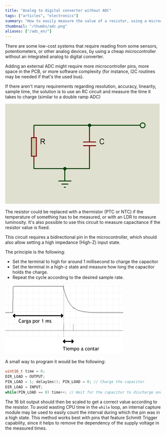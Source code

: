```yaml
---
title: "Analog to digital converter without ADC"
tags: ["articles", "electronics"]
summary: "How to easily measure the value of a resistor, using a microcontroller without Analog to Digital converters."
thumbnail: "/thumbs/adc.png"
aliases: ["/adc_en/"]
---
```


There are some low-cost systems that require reading from some sensors, potentiometers, or other analog devices, by using a cheap microcontroller without an integrated analog to digital converter.

Adding an external ADC might require more microcontroller pins, more space in the PCB, or more software complexity (for instance, I2C routines may be needed if that's the used bus).

If there aren't many requirements regarding resolution, accuracy, linearity, sample time, the solution is to use an RC circuit and measure the time it takes to charge (similar to a double ramp ADC)

![RC Circuit](/images/rc.png)

The resistor could be replaced with a thermistor (PTC or NTC) if the temperature of something has to be measured, or with an LDR to measure luminosity. It's also possible to use this circuit to measure capacitance if the resistor value is fixed.

This circuit requires a bidirectional pin in the microcontroller, which should also allow setting a high impedance (High-Z) input state.

The principle is the following:
* Set the terminal to high for around 1 millisecond to charge the capacitor</li>
* Set the terminal in a high-z state and measure how long the capacitor holds the charge.</li>
* Repeat the cycle according to the desired sample rate.</li>

![Charge/Discharge RC cycle](/images/descarga.png)

A small way to program it would be the following:

```c
uint16_t time = 0;
DIR_LOAD = OUTPUT;
PIN_LOAD = 1; delay1ms(); PIN_LOAD = 0; // Charge the capacitor
DIR_LOAD = INPUT;
while(PIN_LOAD == 0) time++; // Wait for the capacitor to discharge and count the time
```

The 16 bit output should then be scaled to get a correct value according to the resistor. To avoid wasting CPU time in the `while` loop, an internal capture module may be used to easily count the interval during which the pin was in a high state. This method works best with pins that feature Schmitt Trigger capability, since it helps to remove the dependency of the supply voltage in the measured times.
